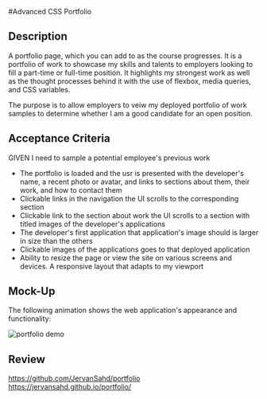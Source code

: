 #Advanced CSS Portfolio

## Description

A portfolio page, which you can add to as the course progresses. It is a portfolio of work to showcase my skills and talents to employers looking to fill a part-time or full-time position. It highlights my strongest work as well as the thought processes behind it with the use of flexbox, media queries, and CSS variables. 

The purpose is to allow employers to veiw my deployed portfolio of work samples to determine whether I am a good candidate for an open position. 

## Acceptance Criteria

GIVEN I need to sample a potential employee's previous work
-   The portfolio is loaded and the usr is presented with the developer's name, a recent photo or avatar, and links to sections about them, their work, and how to contact them
-   Clickable links in the navigation the UI scrolls to the corresponding section
-   Clickable link to the section about work the UI scrolls to a section with titled images of the developer's applications
-   The developer's first application that application's image should is larger in size than the others
-   Clickable images of the applications goes to that deployed application
-   Ability to resize the page or view the site on various screens and devices. A responsive layout that adapts to my viewport



## Mock-Up

The following animation shows the web application's appearance and functionality:

![portfolio demo](./Assets/02-advanced-css-homework-demo.gif)


## Review

https://github.com/JervanSahd/portfolio<br>
https://jervansahd.github.io/portfolio/
